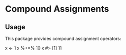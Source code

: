 # Compound Assignments

## Usage

This package provides compound assignment operators:

x <- 1
x %+=% 10
x
#> [1] 11
